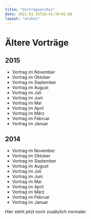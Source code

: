 ```yaml
---
title: "Vortragsarchiv"
date: 2021-01-16T16:41:35+01:00
layout: "archiv"
---
```


# Ältere Vorträge

## 2015
- Vortrag im November
- Vortrag im Oktober
- Vortrag im September
- Vortrag im August
- Vortrag im Juli
- Vortrag im Juni
- Vortrag im Mai
- Vortrag im April
- Vortrag im März
- Vortrag im Februar
- Vortrag im Januar

## 2014
- Vortrag im November
- Vortrag im Oktober
- Vortrag im September
- Vortrag im August
- Vortrag im Juli
- Vortrag im Juni
- Vortrag im Mai
- Vortrag im April
- Vortrag im März
- Vortrag im Februar
- Vortrag im Januar

Hier steht jetzt noch zusätzlich normaler